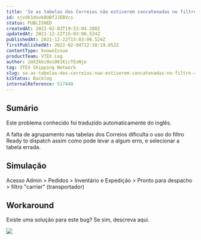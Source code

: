 ```yaml
---
title: 'Se as tabelas dos Correios não estiverem concatenadas no filtro Ready to dispatch, a geração de etiquetas não funciona corretamente'
id: sjvdk1dovk0UBfJJEBVcs
status: PUBLISHED
createdAt: 2022-02-03T19:53:04.280Z
updatedAt: 2022-12-22T15:03:06.524Z
publishedAt: 2022-12-22T15:03:06.524Z
firstPublishedAt: 2022-02-04T12:18:19.052Z
contentType: knownIssue
productTeam: VTEX Log
author: 2mXZkbi0oi061KicTExNjo
tag: VTEX Shipping Network
slug: se-as-tabelas-dos-correios-nao-estiverem-concatenadas-no-filtro-ready-to-dispatch-a-geracao-de-etiquetas-nao-funciona-corretamente
kiStatus: Backlog
internalReference: 517449
---
```


## Sumário

<div class="alert alert-info">
  <p>Este problema conhecido foi traduzido automaticamente do inglês.</p>
</div>


A falta de agrupamento nas tabelas dos Correios dificulta o uso do filtro Ready to dispatch assim como pode levar a algum erro, e selecionar a tabela errada.



## Simulação


Acesso Admin > Pedidos > Inventário e Expedição > Pronto para despacho > filtro "carrier" (transportador)



## Workaround


Existe uma solução para este bug? Se sim, descreva aqui.


 ![](https://vtexhelp.zendesk.com/attachments/token/HEOqvAUXkaIEDYgVRStQJCuWT/?name=inline1320005424.png)

